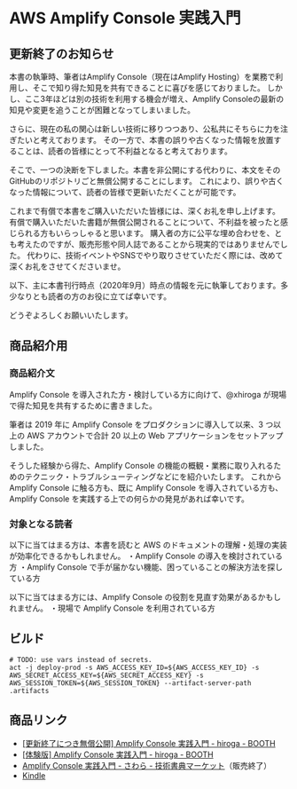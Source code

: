 # AWS Amplify Console 実践入門

## 更新終了のお知らせ

本書の執筆時、筆者はAmplify Console（現在はAmplify Hosting）を業務で利用し、そこで知り得た知見を共有できることに喜びを感じておりました。
しかし、ここ3年ほどは別の技術を利用する機会が増え、Amplify Consoleの最新の知見や変更を追うことが困難となってしまいました。

さらに、現在の私の関心は新しい技術に移りつつあり、公私共にそちらに力を注ぎたいと考えております。
その一方で、本書の誤りや古くなった情報を放置することは、読者の皆様にとって不利益となると考えております。

そこで、一つの決断を下しました。本書を非公開にする代わりに、本文をそのGitHubのリポジトリごと無償公開することにします。
これにより、誤りや古くなった情報について、読者の皆様で更新いただくことが可能です。

これまで有償で本書をご購入いただいた皆様には、深くお礼を申し上げます。
有償で購入いただいた書籍が無償公開されることについて、不利益を被ったと感じられる方もいらっしゃると思います。
購入者の方に公平な埋め合わせを、とも考えたのですが、販売形態や同人誌であることから現実的ではありませんでした。
代わりに、技術イベントやSNSでやり取りさせていただく際には、改めて深くお礼をさせてくださいませ。

以下、主に本書刊行時点（2020年9月）時点の情報を元に執筆しております。多少なりとも読者の方のお役に立てば幸いです。

どうぞよろしくお願いいたします。

## 商品紹介用

### 商品紹介文

Amplify Console を導入された方・検討している方に向けて、@xhiroga が現場で得た知見を共有するために書きました。

筆者は 2019 年に Amplify Console をプロダクションに導入して以来、3 つ以上の AWS アカウントで合計 20 以上の Web アプリケーションをセットアップしました。

そうした経験から得た、Amplify Console の機能の概観・業務に取り入れるためのテクニック・トラブルシューティングなどにを紹介いたします。
これから Amplify Console に触る方も、既に Amplify Console を導入されている方も、Amplify Console を実践する上での何らかの発見があれば幸いです。

### 対象となる読者

以下に当てはまる方は、本書を読むと AWS のドキュメントの理解・処理の実装が効率化できるかもしれません。
・Amplify Console の導入を検討されている方
・Amplify Console で手が届かない機能、困っていることの解決方法を探している方

以下に当てはまる方には、Amplify Console の役割を見直す効果があるかもしれません。
・現場で Amplify Console を利用されている方

## ビルド

```shell
# TODO: use vars instead of secrets.
act -j deploy-prod -s AWS_ACCESS_KEY_ID=${AWS_ACCESS_KEY_ID} -s AWS_SECRET_ACCESS_KEY=${AWS_SECRET_ACCESS_KEY} -s AWS_SESSION_TOKEN=${AWS_SESSION_TOKEN} --artifact-server-path .artifacts
```

## 商品リンク

- [\[更新終了につき無償公開\] Amplify Console 実践入門 - hiroga - BOOTH](https://hiroga.booth.pm/items/2376840)
- [\[体験版\] Amplify Console 実践入門 - hiroga - BOOTH](https://hiroga.booth.pm/items/2372813)
- [Amplify Console 実践入門 - さわら - 技術書典マーケット](https://techbookfest.org/product/4838711567056896)（販売終了）
- [Kindle](https://kdp.amazon.com/en_US/bookshelf)

